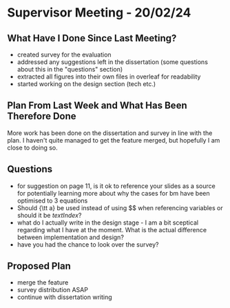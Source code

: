 # Supervisor Meeting - 20/02/24

## What Have I Done Since Last Meeting?
- created survey for the evaluation
- addressed any suggestions left in the dissertation (some questions about this in the "questions" section)
- extracted all figures into their own files in overleaf for readability
- started working on the design section (tech etc.)



## Plan From Last Week and What Has Been Therefore Done

More work has been done on the dissertation and survey in line with the plan. I haven't quite managed to get the feature merged, but hopefully I am close to doing so.


## Questions
- for suggestion on page 11, is it ok to reference your slides as a source for potentially learning more about why the cases for bm have been optimised to 3 equations
- Should {\tt a} be used instead of using $$ when referencing variables or should it be $\mathit{textIndex}$?
- what do I actually write in the design stage - I am a bit sceptical regarding what I have at the moment. What is the actual difference between implementation and design?
- have you had the chance to look over the survey?


## Proposed Plan
- merge the feature
- survey distribution ASAP
- continue with dissertation writing